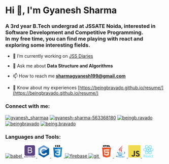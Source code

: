 <h1 align="left">Hi 👋, I'm Gyanesh Sharma</h1>
<h3 align="left">A 3rd year B.Tech undergrad at JSSATE Noida, interested in Software Development and Competitive Programming.<br/>In my free time, you can find me playing with react and exploring some interesting fields.</h3>

- 🔭 I’m currently working on [JSS Diaries](https://github.com/beingbravado/JSS-Diaries)

- 💬 Ask me about **Data Structure and Algorithms**

- 📫 How to reach me **sharmagyanesh199@gmail.com**

- 📄 Know about my experiences [https://beingbravado.github.io/resume/](https://beingbravado.github.io/resume/)

<h3 align="left">Connect with me:</h3>
<p align="left">
<a href="https://twitter.com/gyanesh_sharmaa" target="blank"><img align="center" src="https://raw.githubusercontent.com/rahuldkjain/github-profile-readme-generator/master/src/images/icons/Social/twitter.svg" alt="gyanesh_sharmaa" height="30" width="40" /></a>
<a href="https://linkedin.com/in/gyanesh-sharma-563368180" target="blank"><img align="center" src="https://raw.githubusercontent.com/rahuldkjain/github-profile-readme-generator/master/src/images/icons/Social/linked-in-alt.svg" alt="gyanesh-sharma-563368180" height="30" width="40" /></a>
<a href="https://instagram.com/beingb.ravado" target="blank"><img align="center" src="https://raw.githubusercontent.com/rahuldkjain/github-profile-readme-generator/master/src/images/icons/Social/instagram.svg" alt="beingb.ravado" height="30" width="40" /></a>
<a href="https://www.codechef.com/users/beingbravado" target="blank"><img align="center" src="https://cdn.jsdelivr.net/npm/simple-icons@3.1.0/icons/codechef.svg" alt="beingbravado" height="30" width="40" /></a>
<a href="https://codeforces.com/profile/being.bravado" target="blank"><img align="center" src="https://cdn.jsdelivr.net/npm/simple-icons@3.0.1/icons/codeforces.svg" alt="being.bravado" height="30" width="40" /></a>
</p>

<h3 align="left">Languages and Tools:</h3>
<p align="left"> <a href="https://babeljs.io/" target="_blank"> <img src="https://www.vectorlogo.zone/logos/babeljs/babeljs-icon.svg" alt="babel" width="40" height="40"/> </a> <a href="https://getbootstrap.com" target="_blank"> <img src="https://raw.githubusercontent.com/devicons/devicon/master/icons/bootstrap/bootstrap-plain-wordmark.svg" alt="bootstrap" width="40" height="40"/> </a> <a href="https://www.cprogramming.com/" target="_blank"> <img src="https://raw.githubusercontent.com/devicons/devicon/master/icons/c/c-original.svg" alt="c" width="40" height="40"/> </a> <a href="https://www.w3schools.com/css/" target="_blank"> <img src="https://raw.githubusercontent.com/devicons/devicon/master/icons/css3/css3-original-wordmark.svg" alt="css3" width="40" height="40"/> </a> <a href="https://firebase.google.com/" target="_blank"> <img src="https://www.vectorlogo.zone/logos/firebase/firebase-icon.svg" alt="firebase" width="40" height="40"/> </a> <a href="https://git-scm.com/" target="_blank"> <img src="https://www.vectorlogo.zone/logos/git-scm/git-scm-icon.svg" alt="git" width="40" height="40"/> </a> <a href="https://www.w3.org/html/" target="_blank"> <img src="https://raw.githubusercontent.com/devicons/devicon/master/icons/html5/html5-original-wordmark.svg" alt="html5" width="40" height="40"/> </a> <a href="https://www.java.com" target="_blank"> <img src="https://raw.githubusercontent.com/devicons/devicon/master/icons/java/java-original.svg" alt="java" width="40" height="40"/> </a> <a href="https://developer.mozilla.org/en-US/docs/Web/JavaScript" target="_blank"> <img src="https://raw.githubusercontent.com/devicons/devicon/master/icons/javascript/javascript-original.svg" alt="javascript" width="40" height="40"/> </a> <a href="https://reactjs.org/" target="_blank"> <img src="https://raw.githubusercontent.com/devicons/devicon/master/icons/react/react-original-wordmark.svg" alt="react" width="40" height="40"/> </a> </p>
